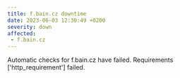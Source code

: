 ```yaml
---
title: f.bain.cz downtime
date: 2023-06-03 12:30:49 +0200
severity: down
affected:
 - f.bain.cz
---
```

Automatic checks for f.bain.cz have failed. Requirements ['http_requirement'] failed.
